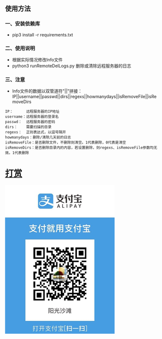 ## 使用方法
### 一、安装依赖库
- pip3 install -r requirements.txt

### 二、使用说明
- 根据实际情况修改Info文件
- python3 runRemoteDelLogs.py 删除或清除远程服务器的日志

### 三、注意
- Info文件的数据以双管道符"||"拼接：IP||username||passwd||dirs||regexs||howmanydays||isRemoveFile||isRemoveDirs

```
IP：      远程服务器的IP地址
username：远程服务器的登录名
passwd：  远程服务器的密码
dirs：    需要扫描的目录
regexs：  正则表达式，以逗号隔开
howmanydays：删除/清除几天前的日志
isRemoveFile：是否删除文件，不删除则清空。1代表删除，0代表是清空
isRemoveDirs：是否删除目录内的内容，若设置删除，则regexs、isRemoveFile参数均无效。1代表删除
```

# [打赏]()
![avatar](https://github.com/yanchunhuo/resources/blob/master/Alipay.jpg)
